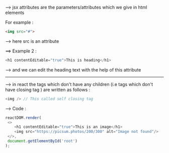 --> jsx attributes are the parameters/attributes which we give in html elements 

For example : 
```html
<img src="#">
```

--> here src is an attribute 

==> Example 2 : 
```js
<h1 contentEditable="true">This is heading</h1>
```

--> and we can edit the heading text with the help of this attribute 

-----
--> in react the tags which don't have any children (i.e tags which don't have closing tag ) are written as follows : 

```js
<img /> // This called self closing tag
```

--> Code : 

```js
reactDOM.render(
 <>
 	<h1 contentEditable="true">This is an image</h1>
 	<img src="https://picsum.photos/200/300" alt="Image not found"/>
 </>,
 document.getElementById('root')
);
```